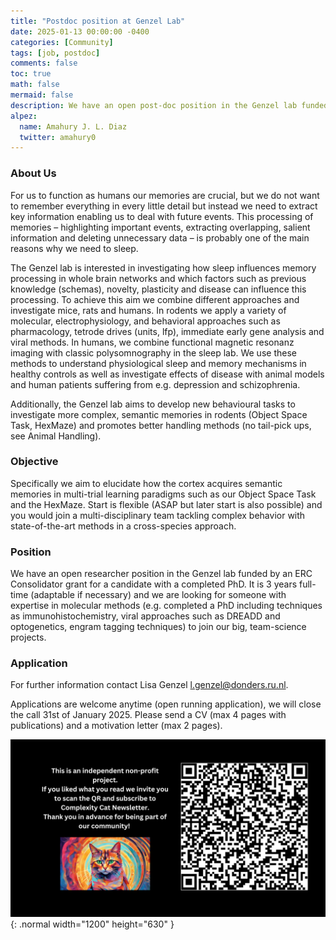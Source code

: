 ```yaml
---
title: "Postdoc position at Genzel Lab"
date: 2025-01-13 00:00:00 -0400
categories: [Community]
tags: [job, postdoc]
comments: false
toc: true
math: false
mermaid: false
description: We have an open post-doc position in the Genzel lab funded by an ERC Consolidator grant. It is 3 years full-time (adaptable if necessary) and we are looking for someone with expertise in molecular methods.
alpez:
  name: Amahury J. L. Diaz
  twitter: amahury0
---
```

### About Us
For us to function as humans our memories are crucial, but we do not  want to remember everything in every little detail but instead we need  to extract key information enabling us to deal with future events. This  processing of memories – highlighting important events, extracting  overlapping, salient information and deleting unnecessary data – is  probably one of the main reasons why we need to sleep.

The Genzel lab is interested in investigating how sleep  influences memory processing in whole brain networks and which factors such as previous knowledge (schemas), novelty, plasticity and disease can influence this processing. To achieve this aim we combine different approaches and investigate mice, rats and humans. In rodents we apply a variety of molecular, electrophysiology, and behavioral approaches such as pharmacology, tetrode drives (units, lfp), immediate early gene analysis and viral methods. In humans, we  combine functional magnetic resonanz imaging with classic  polysomnography in the sleep lab. We use these methods to understand  physiological sleep and memory mechanisms in healthy controls as well as  investigate effects of disease with animal models and human patients  suffering from e.g. depression and schizophrenia.

Additionally, the Genzel lab aims to develop new behavioural tasks to investigate more complex, semantic memories in rodents (Object Space Task, HexMaze) and promotes better handling methods (no tail-pick ups, see Animal Handling).

### Objective
Specifically we aim to elucidate how the cortex acquires semantic memories in multi-trial learning paradigms such as our Object Space Task and the HexMaze. Start is flexible (ASAP but later start is also possible) and you would join a multi-disciplinary team tackling complex behavior with state-of-the-art methods in a cross-species approach.

### Position
We have an open researcher position in the Genzel lab funded by an ERC Consolidator grant for a candidate with a completed PhD. It is 3 years full-time (adaptable if necessary) and we are looking for someone with expertise in molecular methods (e.g. completed a PhD including techniques as immunohistochemistry, viral approaches such as DREADD and optogenetics, engram tagging techniques) to join our big, team-science projects.

### Application
For further information contact Lisa Genzel l.genzel@donders.ru.nl. 

Applications are welcome anytime (open running application), we will close the call  31st of January 2025. Please send a CV (max 4 pages with publications) and a motivation letter (max 2 pages).

![Desktop View](/assets/img/fix/complexity-cat-newsletter.png){: .normal width="1200" height="630" }
